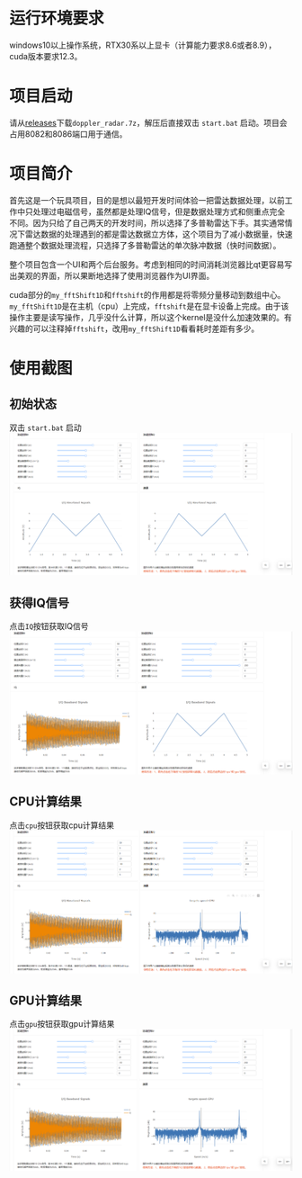 

# 运行环境要求
windows10以上操作系统，RTX30系以上显卡（计算能力要求8.6或者8.9），cuda版本要求12.3。
# 项目启动
请从[releases](https://github.com/betterLeoLee/Leo_s_toy_projects/releases/tag/doppler_radar "releases")下载`doppler_radar.7z`，解压后直接双击 `start.bat` 启动。项目会占用8082和8086端口用于通信。
# 项目简介
首先这是一个玩具项目，目的是想以最短开发时间体验一把雷达数据处理，以前工作中只处理过电磁信号，虽然都是处理IQ信号，但是数据处理方式和侧重点完全不同。因为只给了自己两天的开发时间，所以选择了多普勒雷达下手。其实通常情况下雷达数据的处理遇到的都是雷达数据立方体，这个项目为了减小数据量，快速跑通整个数据处理流程，只选择了多普勒雷达的单次脉冲数据（快时间数据）。

整个项目包含一个UI和两个后台服务。考虑到相同的时间消耗浏览器比qt更容易写出美观的界面，所以果断地选择了使用浏览器作为UI界面。  

cuda部分的`my_fftShift1D`和`fftshift`的作用都是将零频分量移动到数组中心。`my_fftShift1D`是在主机（cpu）上完成，`fftshift`是在显卡设备上完成。由于该操作主要是读写操作，几乎没什么计算，所以这个kernel是没什么加速效果的。有兴趣的可以注释掉`fftshift`，改用`my_fftShift1D`看看耗时差距有多少。

# 使用截图
## 初始状态
双击 `start.bat` 启动  
![初始界面](./pic/初始界面_025256.png)  
## 获得IQ信号
点击`IQ`按钮获取IQ信号  
![获得IQ](./pic/获得IQ_025341.png)  
## CPU计算结果
点击`cpu`按钮获取cpu计算结果  
![cpu计算](./pic/cpu计算_025406.png)  
## GPU计算结果
点击`gpu`按钮获取gpu计算结果  
![GPU计算](./pic/GPU计算_025446.png)  
